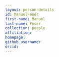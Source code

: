 ```yaml
---
layout: person-details
id: ManuelFeser
first-name: Manuel
last-name: Feser
collection: people
affiliation:
homepage:
github_username: 
orcid: 
---
```

